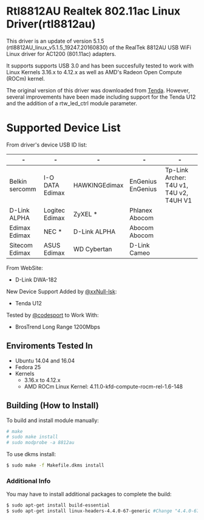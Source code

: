 # Rtl8812AU Realtek 802.11ac Linux Driver(rtl8812au)

This driver is an update of version 5.1.5 (rtl8812AU_linux_v5.1.5_19247.20160830) of the RealTek 8812AU USB WiFi Linux driver for AC1200 (801.11ac) adapters. 

It supports supports USB 3.0 and has been succesfully tested to work with Linux Kernels 3.16.x to 4.12.x as well as AMD's Radeon Open Compute (ROCm) kernel.

The original version of this driver was downloaded from [Tenda](http://www.tenda.com.cn/download/detail-2614.html).  However, several improvements have been made including support for the Tenda U12 and the addition of a rtw_led_ctrl module parameter.


# Supported Device List

From driver's device USB ID list:

| - | - | - | - | - |
-----------------|------------------|----------------|--------------------|-----------------|
| Belkin sercomm | I-O DATA Edimax  | HAWKINGEdimax  |  EnGenius EnGenius | Tp-Link Archer: T4U v1, T4U v2, T4UH V1
| D-Link ALPHA   | Logitec Edimax   | ZyXEL * 		 | 	Phlanex Abocom
| Edimax Edimax  | NEC *  			| D-Link ALPHA   |  Abocom Abocom 
| Sitecom Edimax | ASUS Edimax      | WD Cybertan    |  D-Link Cameo


From WebSite:
* D-Link DWA-182

New Device Support Added by [@xxNull-lsk](https://github.com/xxNull-lsk):
* Tenda U12

Tested by [@codesport](https://github.com/codesport) to Work With:
* BrosTrend Long Range 1200Mbps

## Enviroments Tested In
* Ubuntu 14.04 and 16.04
* Fedora 25
* Kernels
	* 3.16.x to 4.12.x
	* AMD ROCm Linux Kernel: 4.11.0-kfd-compute-rocm-rel-1.6-148

## Building (How to Install)

To build and install module manually:

``` sh
# make
# sudo make install
# sudo modprobe -a 8812au
```

To use dkms install:

``` sh
$ sudo make -f Makefile.dkms install
```

### Additional Info
You may have to install additional packages to complete the build:
``` sh
$ sudo apt-get install build-essential
$ sudo apt-get install linux-headers-4.4.0-67-generic #Change "4.4.0-67" to your desired kernel version
```